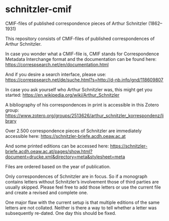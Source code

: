 # schnitzler-cmif
CMIF-files of published correspondence pieces of Arthur Schnitzler (1862–1931)

This repository consists of CMIF-files of published correspondences of Arthur Schnitzler.

In case you wonder what a CMIF-file is, CMIF stands for Correspondence Metadata Interchange format and the documentation can be found here:
https://correspsearch.net/en/documentation.html

And if you desire a search interface, please use:
https://correspsearch.net/de/suche.html?s=http://d-nb.info/gnd/118609807

In case you ask yourself who Arthur Schnitzler was, this might get you started:
https://en.wikipedia.org/wiki/Arthur_Schnitzler

A bibliography of his correspondences in print is accessible in this Zotero group:
https://www.zotero.org/groups/2513626/arthur_schnitzler_korrespondenz/library

Over 2.500 correspondence pieces of Schnitzler are immediately accessible here:
https://schnitzler-briefe.acdh.oeaw.ac.at

And some printed editions can be accessed here:
https://schnitzler-briefe.acdh.oeaw.ac.at/pages/show.html?document=drucke.xml&directory=meta&stylesheet=meta

Files are ordered based on the year of publication. 

Only correspondences of Schnitzler are in focus. So if a monograph contains letters without Schnitzler’s involvement those of third parties are usually skipped. Please feel free to add those letters or use the current file and create a revised and complete one.

One major flaw with the current setup is that multiple editions of the same letters are not collated. Neither is there a way to tell whether a letter was subsequently re-dated. One day this should be fixed.

